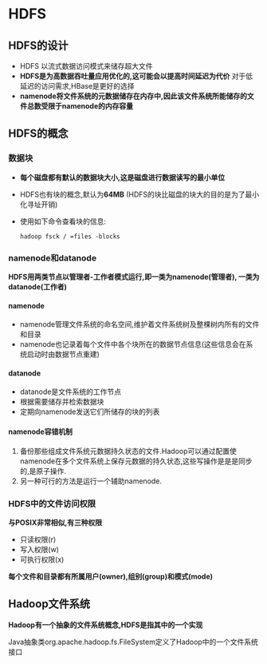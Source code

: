 # HDFS

## HDFS的设计

- HDFS 以流式数据访问模式来储存超大文件
- **HDFS是为高数据吞吐量应用优化的,这可能会以提高时间延迟为代价**  对于低延迟的访问需求,HBase是更好的选择
- **namenode将文件系统的元数据储存在内存中,因此该文件系统所能储存的文件总数受限于namenode的内存容量**

## HDFS的概念

### 数据块

- **每个磁盘都有默认的数据块大小,这是磁盘进行数据读写的最小单位**

- HDFS也有块的概念,默认为**64MB** (HDFS的块比磁盘的块大的目的是为了最小化寻址开销)

- 使用如下命令查看块的信息: 

  `hadoop fsck / =files -blocks`

### namenode和datanode

**HDFS用两类节点以管理者-工作者模式运行,即一类为namenode(管理者), 一类为datanode(工作者)**

#### namenode

- namenode管理文件系统的命名空间,维护着文件系统树及整棵树内所有的文件和目录
- namenode也记录着每个文件中各个块所在的数据节点信息(这些信息会在系统启动时由数据节点重建)

#### datanode

- datanode是文件系统的工作节点
- 根据需要储存并检索数据块
- 定期向namenode发送它们所储存的块的列表


#### namenode容错机制

1. 备份那些组成文件系统元数据持久状态的文件.Hadoop可以通过配置使namenode在多个文件系统上保存元数据的持久状态,这些写操作是是是同步的,是原子操作.
2. 另一种可行的方法是运行一个辅助namenode.


### HDFS中的文件访问权限

**与POSIX非常相似,有三种权限**

- 只读权限(r)
- 写入权限(w)
- 可执行权限(x)

**每个文件和目录都有所属用户(owner),组别(group)和模式(mode)**

## Hadoop文件系统

**Hadoop有一个抽象的文件系统概念,HDFS是指其中的一个实现**

Java抽象类org.apache.hadoop.fs.FileSystem定义了Hadoop中的一个文件系统接口



